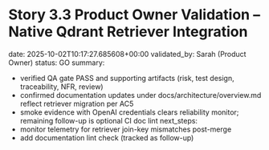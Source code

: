 # Story 3.3 Product Owner Validation – Native Qdrant Retriever Integration

date: 2025-10-02T10:17:27.685608+00:00
validated_by: Sarah (Product Owner)
status: GO
summary:
  - verified QA gate PASS and supporting artifacts (risk, test design, traceability, NFR, review)
  - confirmed documentation updates under docs/architecture/overview.md reflect retriever migration per AC5
  - smoke evidence with OpenAI credentials clears reliability monitor; remaining follow-up is optional CI doc lint
next_steps:
  - monitor telemetry for retriever join-key mismatches post-merge
  - add documentation lint check (tracked as follow-up)
